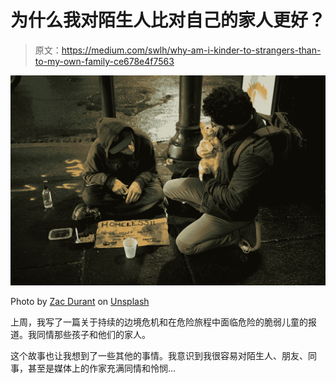 # 为什么我对陌生人比对自己的家人更好？

> 原文：<https://medium.com/swlh/why-am-i-kinder-to-strangers-than-to-my-own-family-ce678e4f7563>

![](img/e8d82355f32352b8acd854b74b8cdcda.png)

Photo by [Zac Durant](https://unsplash.com/@zacdurant?utm_source=medium&utm_medium=referral) on [Unsplash](https://unsplash.com?utm_source=medium&utm_medium=referral)

上周，我写了一篇关于持续的边境危机和在危险旅程中面临危险的脆弱儿童的报道。我同情那些孩子和他们的家人。

这个故事也让我想到了一些其他的事情。我意识到我很容易对陌生人、朋友、同事，甚至是媒体上的作家充满同情和怜悯…